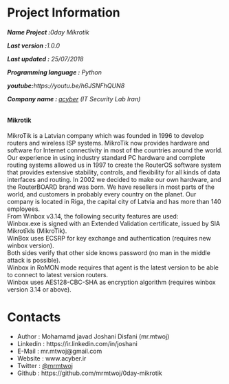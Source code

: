 # Project Information
<p><b><h6>Name Project :</b>0day Mikrotik</p>
<p><b>Last version  :</b>1.0.0</p>
<p><b>Last updated :</b> 25/07/2018</p>
<p><b>Programming language :</b> Python</p>
<p><b>youtube:</b>https://youtu.be/h6JSNFhQUN8</p>
<p><b>Company name : </b><a target="_black" href="http://acyber.ir">acyber</a> (IT Security Lab Iran)</p></h6>
<h4>Mikrotik</h4>
<p>
MikroTik is a Latvian company which was founded in 1996 to develop routers and wireless ISP systems. MikroTik now provides hardware and software for Internet connectivity in most of the countries around the world. Our experience in using industry standard PC hardware and complete routing systems allowed us in 1997 to create the RouterOS software system that provides extensive stability, controls, and flexibility for all kinds of data interfaces and routing. In 2002 we decided to make our own hardware, and the RouterBOARD brand was born. We have resellers in most parts of the world, and customers in probably every country on the planet. Our company is located in Riga, the capital city of Latvia and has more than 140 employees.
<br>
From Winbox v3.14, the following security features are used:<br>
Winbox.exe is signed with an Extended Validation certificate, issued by SIA Mikrotīkls (MikroTik).<br>
WinBox uses ECSRP for key exchange and authentication (requires new winbox version).<br>
Both sides verify that other side knows password (no man in the middle attack is possible).<br>
Winbox in RoMON mode requires that agent is the latest version to be able to connect to latest version routers.<br>
Winbox uses AES128-CBC-SHA as encryption algorithm (requires winbox version 3.14 or above).<br>
</p>


# Contacts
<ul>
<li>   Author      :   Mohamamd javad Joshani Disfani (mr.mtwoj)
<li>   Linkedin    :   https://ir.linkedin.com/in/joshani
<li>   E-Mail      :   mr.mtwoj@gmail.com
<li>   Website     :   www.acyber.ir
<li>   Twitter     :   <a href="https://twitter.com/MrMtwoj">@mrmtwoj</a>
<li>   Github      :   https://github.com/mrmtwoj/0day-mikrotik
</ul>
